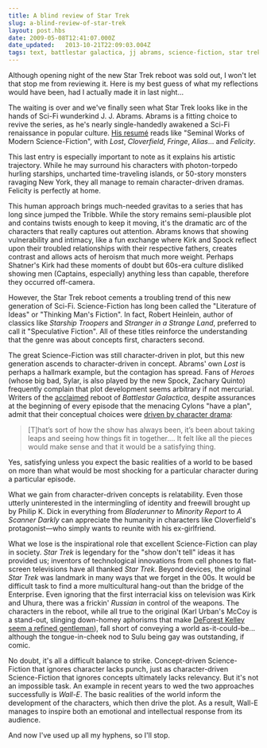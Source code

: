 ```yaml
---
title: A blind review of Star Trek
slug: a-blind-review-of-star-trek
layout: post.hbs
date: 2009-05-08T12:41:07.000Z
date_updated:   2013-10-21T22:09:03.004Z
tags: text, battlestar galactica, jj abrams, science-fiction, star trek, wall-e
---
```


Although opening night of the new Star Trek reboot was sold out, I won't let that stop me from reviewing it. Here is my best guess of what my reflections would have been, had I actually made it in last night...<!--more-->

The waiting is over and we've finally seen what Star Trek looks like in the hands of Sci-Fi wunderkind J. J. Abrams. Abrams is a fitting choice to revive the series, as he's nearly single-handedly awakened a Sci-Fi renaissance in popular culture. <a href="http://www.imdb.com/name/nm0009190/">His resum&eacute;</a> reads like "Seminal Works of Modern Science-Fiction", with <cite>Lost</cite>, <cite>Cloverfield</cite>, <cite>Fringe</cite>, <cite>Alias</cite>... and <cite>Felicity</cite>.

This last entry is especially important to note as it explains his artistic trajectory. While he may surround his characters with photon-torpedo hurling starships, uncharted time-traveling islands, or 50-story monsters ravaging New York, they all manage to remain character-driven dramas. Felicity is perfectly at home.

This human approach brings much-needed gravitas to a series that has long since jumped the Tribble. While the story remains semi-plausible plot and contains twists enough to keep it moving, it's the dramatic arc of the characters that really captures out attention. Abrams knows that showing vulnerability and intimacy, like a fun exchange where Kirk and Spock reflect upon their troubled relationships with their respective fathers, creates contrast and allows acts of heroism that much more weight. Perhaps Shatner's Kirk had these moments of doubt but 60s-era culture disliked showing men (Captains, especially) anything less than capable, therefore they occurred off-camera.

However, the Star Trek reboot cements a troubling trend of this new generation of Sci-Fi. Science-Fiction has long been called the "Literature of Ideas" or "Thinking Man's Fiction". In fact, Robert Heinlein, author of classics like <cite>Starship Troopers</cite> and <cite>Stranger in a Strange Land</cite>, preferred to call it "Speculative Fiction". All of these titles reinforce the understanding that the genre was about concepts first, characters second.

The great Science-Fiction was still character-driven in plot, but this new generation ascends to character-driven in concept. Abrams' own <cite>Lost</cite> is perhaps a hallmark example, but the contagion has spread. Fans of <cite>Heroes</cite> (whose big bad, Sylar, is also played by the new Spock, Zachary Quinto) frequently complain that plot development seems arbitrary if not mercurial. Writers of the <a href="http://io9.com/5173862/the-night-battlestar-galactica-took-over-the-un">acclaimed</a> reboot of <cite>Battlestar Galactica</cite>, despite assurances at the beginning of every episode that the menacing Cylons "have a plan", admit that their conceptual choices were <a href="http://featuresblogs.chicagotribune.com/entertainment_tv/2009/01/final-fifth-cylon-ellen-tigh-battlestar-galactica-dualla-dee-.html">driven by character drama</a>:

<blockquote>[T]hat’s sort of how the show has always been, it’s been about taking leaps and seeing how things fit in together.... It felt like all the pieces would make sense and that it would be a satisfying thing.</blockquote>

Yes, satisfying unless you expect the basic realities of a world to be based on more than what would be most shocking for a particular character during a particular episode.

What we gain from character-driven concepts is relatability. Even those utterly uninterested in the intermingling of identity and freewill brought up by Philip K. Dick in everything from <cite>Bladerunner</cite> to <cite>Minority Report</cite> to <cite>A Scanner Darkly</cite> can appreciate the humanity in characters like Cloverfield's protagonist&mdash;who simply wants to reunite with his ex-girlfriend.

What we lose is the inspirational role that excellent Science-Fiction can play in society. <cite>Star Trek</cite> is legendary for the "show don't tell" ideas it has provided us; inventors of technological innovations from cell phones to flat-screen televisions have all thanked <cite>Star Trek</cite>. Beyond devices, the original <cite>Star Trek</cite> was landmark in many ways that we forget in the 00s. It would be difficult task to find a more multicultural hang-out than the bridge of the Enterprise. Even ignoring that the first interracial kiss on television was Kirk and Uhura, there was a frickin' <em>Russian</em> in control of the weapons. The characters in the reboot, while all true to the original (Karl Urban's McCoy is a stand-out, slinging down-homey aphorisms that make <a href="http://mccoyslap.ytmnd.com/">DeForest Kelley seem a refined gentleman</a>), fall short of conveying a world as-it-could-be... although the tongue-in-cheek nod to Sulu being gay was outstanding, if comic.

No doubt, it's all a difficult balance to strike. Concept-driven Science-Fiction that ignores character lacks punch, just as character-driven Science-Fiction that ignores concepts ultimately lacks relevancy. But it's not an impossible task. An example in recent years to wed the two approaches successfully is <cite>Wall-E</cite>. The basic realities of the world inform the development of the characters, which then drive the plot. As a result, Wall-E manages to inspire both an emotional and intellectual response from its audience.

And now I've used up all my hyphens, so I'll stop.
